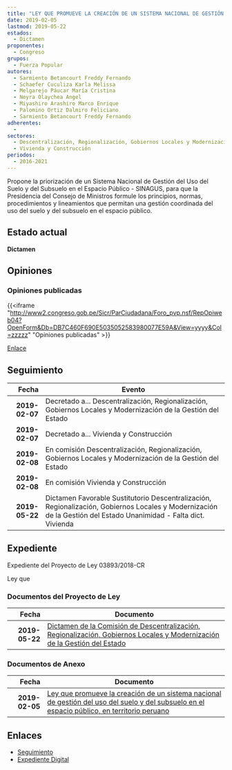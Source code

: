 ```yaml
---
title: "LEY QUE PROMUEVE LA CREACIÓN DE UN SISTEMA NACIONAL DE GESTIÓN DEL USO DEL SUELO Y DEL SUBSUELO EN EL ESPACIO PÚBLICO, EN TERRITORIO PERUANO."
date: 2019-02-05
lastmod: 2019-05-22
estados: 
  - Dictamen
proponentes: 
  - Congreso
grupos: 
  - Fuerza Popular
autores: 
  - Sarmiento Betancourt Freddy Fernando
  - Schaefer Cuculiza Karla Melissa
  - Melgarejo Páucar María Cristina
  - Neyra Olaychea Angel
  - Miyashiro Arashiro Marco Enrique
  - Palomino Ortiz Dalmiro Feliciano
  - Sarmiento Betancourt Freddy Fernando
adherentes: 
  - 
sectores: 
  - Descentralización, Regionalización, Gobiernos Locales y Modernización de la Gestión del Estado
  - Vivienda y Construcción
periodos: 
  - 2016-2021
---
```


Propone la priorización de un Sistema Nacional de Gestión del Uso del Suelo y del Subsuelo en el Espacio Público - SINAGUS, para que la Presidencia del Consejo de Ministros formule los principios, normas, procedimientos y lineamientos que permitan una gestión coordinada del uso del suelo y del subsuelo en el espacio público.


## Estado actual

**Dictamen**

## Opiniones

### Opiniones publicadas

{{<iframe "http://www2.congreso.gob.pe/Sicr/ParCiudadana/Foro_pvp.nsf/RepOpiweb04?OpenForm&Db=DB7C460F690E5035052583980077E59A&View=yyyy&Col=zzzzz" "Opiniones publicadas" >}}

[Enlace](http://www2.congreso.gob.pe/Sicr/ParCiudadana/Foro_pvp.nsf/RepOpiweb04?OpenForm&Db=DB7C460F690E5035052583980077E59A&View=yyyy&Col=zzzzz)

## Seguimiento

| Fecha | Evento |
|------:|--------|
| **2019-02-07** | Decretado a... Descentralización, Regionalización, Gobiernos Locales y Modernización de la Gestión del Estado|
| **2019-02-07** | Decretado a... Vivienda y Construcción|
| **2019-02-08** | En comisión Descentralización, Regionalización, Gobiernos Locales y Modernización de la Gestión del Estado|
| **2019-02-08** | En comisión Vivienda y Construcción|
| **2019-05-22** | Dictamen Favorable Sustitutorio Descentralización, Regionalización, Gobiernos Locales y Modernización de la Gestión del Estado Unanimidad - Falta dict. Vivienda|


## Expediente

Expediente del Proyecto de Ley 03893/2018-CR

Ley que


### Documentos del Proyecto de Ley

| Fecha | Documento |
|------:|--------|
| **2019-05-22** | [Dictamen de la Comisión de Descentralización, Regionalización, Gobiernos Locales y Modernización de la Gestión del Estado](http://www.leyes.congreso.gob.pe/Documentos/2016_2021/Dictamenes/Proyectos_de_Ley/03893DC08MAY20190522.pdf) |

### Documentos de Anexo

| Fecha | Documento |
|------:|--------|
| **2019-02-05** | [Ley que promueve la creación de un sistema nacional de gestión del uso del suelo y del subsuelo en el espacio público, en territorio peruano](http://www.leyes.congreso.gob.pe/Documentos/2016_2021/Proyectos_de_Ley_y_de_Resoluciones_Legislativas/PL0389320190205.pdf) |

## Enlaces 

- [Seguimiento](http://www2.congreso.gob.pe/Sicr/TraDocEstProc/CLProLey2016.nsf/f7fff46988ca05b1052578e100829cc7/3567b2297424e3bf05258398007a5666?OpenDocument)
- [Expediente Digital](http://www2.congreso.gob.pe/Sicr/TraDocEstProc/CLProLey2016.nsf/f7fff46988ca05b1052578e100829cc7/3567b2297424e3bf05258398007a5666?OpenDocument&Click=05257FB7005EB655.eb71d0cf91d8294e05256cdf006b5706/$Body/0.1C6C)
